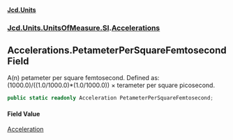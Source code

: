#### [Jcd.Units](index.md 'index')
### [Jcd.Units.UnitsOfMeasure.SI](Jcd.Units.UnitsOfMeasure.SI.md 'Jcd.Units.UnitsOfMeasure.SI').[Accelerations](Accelerations.md 'Jcd.Units.UnitsOfMeasure.SI.Accelerations')

## Accelerations.PetameterPerSquareFemtosecond Field

A(n) petameter per square femtosecond. Defined as: (1000.0)/((1.0/1000.0)*(1.0/1000.0)) × terameter per square picosecond.

```csharp
public static readonly Acceleration PetameterPerSquareFemtosecond;
```

#### Field Value
[Acceleration](Acceleration.md 'Jcd.Units.UnitTypes.Acceleration')